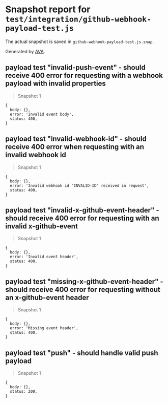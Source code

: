 # Snapshot report for `test/integration/github-webhook-payload-test.js`

The actual snapshot is saved in `github-webhook-payload-test.js.snap`.

Generated by [AVA](https://ava.li).

## payload test "invalid-push-event" - should receive 400 error for requesting with a webhook payload with invalid properties

> Snapshot 1

    {
      body: {},
      error: 'Invalid event body',
      status: 400,
    }

## payload test "invalid-webhook-id" - should receive 400 error when requesting with an invalid webhook id

> Snapshot 1

    {
      body: {},
      error: 'Invalid webhook id "INVALID-ID" received in request',
      status: 400,
    }

## payload test "invalid-x-github-event-header" - should receive 400 error for requesting with an invalid x-github-event

> Snapshot 1

    {
      body: {},
      error: 'Invalid event header',
      status: 400,
    }

## payload test "missing-x-github-event-header" - should receive 400 error for requesting without an x-github-event header

> Snapshot 1

    {
      body: {},
      error: 'Missing event header',
      status: 400,
    }

## payload test "push" - should handle valid push payload

> Snapshot 1

    {
      body: {},
      status: 200,
    }
